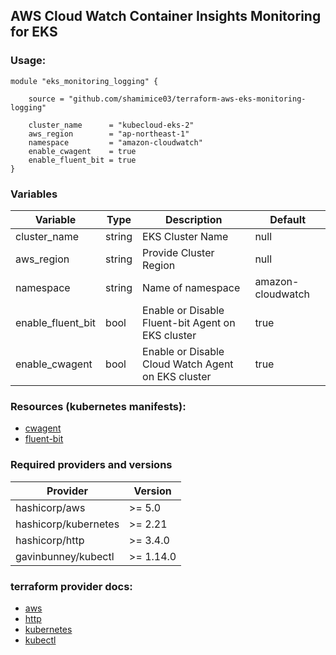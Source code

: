 ## AWS Cloud Watch Container Insights Monitoring for EKS

### Usage:
```hcl
module "eks_monitoring_logging" {
    
    source = "github.com/shamimice03/terraform-aws-eks-monitoring-logging"
    
    cluster_name      = "kubecloud-eks-2"
    aws_region        = "ap-northeast-1"
    namespace         = "amazon-cloudwatch"
    enable_cwagent    = true
    enable_fluent_bit = true
}

```

### Variables

| Variable          | Type   | Description                                     | Default         |
|-------------------|--------|-------------------------------------------------|-----------------|
| cluster_name      | string | EKS Cluster Name                                | null            |
| aws_region        | string | Provide Cluster Region                         | null            |
| namespace         | string | Name of namespace                               | amazon-cloudwatch |
| enable_fluent_bit | bool   | Enable or Disable Fluent-bit Agent on EKS cluster | true            |
| enable_cwagent    | bool   | Enable or Disable Cloud Watch Agent on EKS cluster | true            |


### Resources (kubernetes manifests): 
  - [cwagent](https://github.com/aws-samples/amazon-cloudwatch-container-insights/tree/main/k8s-deployment-manifest-templates/deployment-mode/daemonset/container-insights-monitoring/cwagent)
  - [fluent-bit](https://github.com/aws-samples/amazon-cloudwatch-container-insights/tree/main/k8s-deployment-manifest-templates/deployment-mode/daemonset/container-insights-monitoring/fluent-bit)

### Required providers and versions
| Provider               | Version   |
|------------------------|-----------|
| hashicorp/aws          | >= 5.0    |
| hashicorp/kubernetes   | >= 2.21   |
| hashicorp/http         | >= 3.4.0  |
| gavinbunney/kubectl    | >= 1.14.0 |

### terraform provider docs:
- [aws](https://registry.terraform.io/providers/hashicorp/aws/latest/docs)
- [http](https://registry.terraform.io/providers/hashicorp/http/latest/docs)
- [kubernetes](https://registry.terraform.io/providers/hashicorp/kubernetes/latest/docs)
- [kubectl](https://registry.terraform.io/providers/gavinbunney/kubectl/latest/docs)
